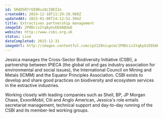 ```yaml
---
id: 5RADSR7rUIOKuiQcI8KI2o
createdAt: 2014-12-18T11:29:10.988Z
updatedAt: 2015-01-06T14:12:52.504Z
title: Extractives partnership management
imageId: 2P0DcisItqAyGsEE6AQUwE
website: http://www.csbi.org.uk
status: Live
dateCompleted: 2015-12-31
imageUrl: http://images.contentful.com/cp2228niupcm/2P0DcisItqAyGsEE6AQUwE/c1e3ba4057042453ad94bde5c67a0d17/2117897-w1400.jpg
---
```

Jessica manages the Cross-Sector Biodiversity Initiative (CSBI), a partnership between IPIECA (the global oil and gas industry association for environmental and social issues), the International Council on Mining and Metals (ICMM) and the Equator Principles Association. CSBI exists to develop and share good practices on biodiversity and ecosystem services in the extractive industries.

Working closely with leading companies such as Shell, BP, JP Morgan Chase, ExxonMobil, Citi and Anglo American, Jessica's role entails secretariat management, technical support and day-to-day running of the CSBI and its member-led working groups. 